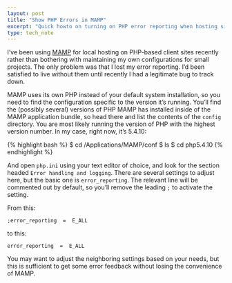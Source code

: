 ```yaml
---
layout: post
title: "Show PHP Errors in MAMP"
excerpt: "Quick howto on turning on PHP error reporting when hosting sites locally with MAMP"
type: tech_note
---
```


I’ve been using [MAMP](http://mamp.info) for local hosting on PHP-based client sites recently rather than bothering with maintaining my own configurations for small projects. The only problem was that I lost my error reporting. I’d been satisfied to live without them until recently I had a legitimate bug to track down.

MAMP uses its own PHP instead of your default system installation, so you need to find the configuration specific to the version it’s running. You’ll find the (possibly several) versions of PHP MAMP has installed inside of the MAMP application bundle, so head there and list the contents of the `config` directory. You are most likely running the version of PHP with the highest version number. In my case, right now, it’s 5.4.10:

{% highlight bash %}
$ cd /Applications/MAMP/conf
$ ls
$ cd php5.4.10
{% endhighlight %}

And open `php.ini` using your text editor of choice, and look for the section headed `Error handling and logging`. There are several settings to adjust here, but the basic one is `error_reporting`. The relevant line will be commented out by default, so you’ll remove the leading `;` to activate the setting.

From this:

```
;error_reporting  =  E_ALL
```

to this:

```
error_reporting  =  E_ALL
```

You may want to adjust the neighboring settings based on your needs, but this is sufficient to get some error feedback without losing the convenience of MAMP.